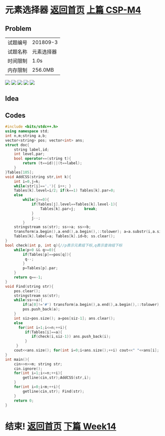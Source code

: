 # 元素选择器      [返回首页](./index.md)   [上篇 CSP-M4](./CSP-M4.md)
## Problem
| | | 
|--|--| 
| 试题编号 | 201809-3 | 
| 试题名称 | 元素选择器| 
| 时间限制 | 1.0s     | 
| 内存限制 | 256.0MB  | 

![](https://blog.xupengbo.online/images/q1.jpg?raw=true)
![](https://blog.xupengbo.online/images/q2.jpg?raw=true)
![](https://blog.xupengbo.online/images/q3.jpg?raw=true)
![](https://blog.xupengbo.online/images/q4.jpg?raw=true)
![](https://blog.xupengbo.online/images/q5.jpg?raw=true)
## Idea

## Codes

```cpp
#include <bits/stdc++.h>
using namespace std;
int n,m;string a,b;
vector<string> pos; vector<int> ans;
struct doc{
	string label,id;
	int level,par;
	bool operator==(string t){
		return (t==id)||(t==label);
	}
}Tables[105];
void AddCSS(string str,int k){
	int i=0,j=k;
	while(str[i]=='.'){ i++; }
	Tables[k].level=i/2; if(k==1) Tables[k].par=0;
	else 
		while(j>=0){
			if(Tables[j].level==Tables[k].level-1){
		 		Tables[k].par=j;	break;
			}
			j--;
		}
	stringstream ss(str); ss>>a; ss>>b;
	transform(a.begin(),a.end(),a.begin(),::tolower); a=a.substr(i,a.size());
	Tables[k].label=a; Tables[k].id=b; ss.clear();
}  
bool check(int p, int q){//p表示元素组下标,q表示查询组下标  
	while(p>0 && q>=0){ 
		if(Tables[p]==pos[q]){
		 q--;
		}
		p=Tables[p].par;
	}
	return q==-1;
}
void Find(string str){
	pos.clear();
	stringstream ss(str);
	while(ss>>a){
		if(a[0]!='#') transform(a.begin(),a.end(),a.begin(),::tolower);//a不是id就小写 
		pos.push_back(a);
	}
	int siz=pos.size(); a=pos[siz-1]; ans.clear(); 
	else
	  for(int i=1;i<=n;++i){
		 if(Tables[i]==a){
			if(check(i,siz-1)) ans.push_back(i);
		 }
	 }
	cout<<ans.size(); for(int i=0;i<ans.size();++i) cout<<" "<<ans[i];	cout<<endl;
}
int main(){
	cin>>n>>m; string str;
	cin.ignore();
	for(int i=1;i<=n;++i){
		getline(cin,str);AddCSS(str,i);
	} 
	for(int i=0;i<m;++i){
		getline(cin,str); Find(str);
	}
	return 0;
}
```


# 结束!     [返回首页](./index.md)   [下篇 Week14](./week14.md)
